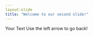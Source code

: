 ```yaml
---
layout:slide
title: "Welcome to our second slide!"
---
```

Your Text 
Use the left arrow to go back!
